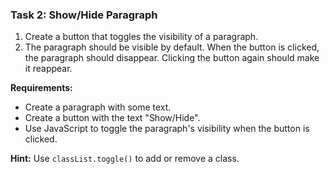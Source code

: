 ### **Task 2: Show/Hide Paragraph**
1. Create a button that toggles the visibility of a paragraph.
2. The paragraph should be visible by default. When the button is clicked, the paragraph should disappear. Clicking the button again should make it reappear.

**Requirements:**
- Create a paragraph with some text.
- Create a button with the text "Show/Hide".
- Use JavaScript to toggle the paragraph's visibility when the button is clicked.

**Hint:** Use `classList.toggle()` to add or remove a class.
